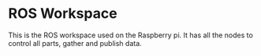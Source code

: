 # ROS Workspace
This is the ROS workspace used on the Raspberry pi. It has all the nodes to control all parts, gather and publish data.
